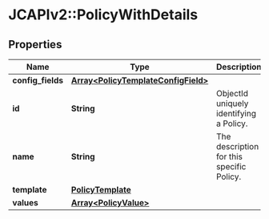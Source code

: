 # JCAPIv2::PolicyWithDetails

## Properties
Name | Type | Description | Notes
------------ | ------------- | ------------- | -------------
**config_fields** | [**Array&lt;PolicyTemplateConfigField&gt;**](PolicyTemplateConfigField.md) |  | [optional] 
**id** | **String** | ObjectId uniquely identifying a Policy. | [optional] 
**name** | **String** | The description for this specific Policy. | [optional] 
**template** | [**PolicyTemplate**](PolicyTemplate.md) |  | [optional] 
**values** | [**Array&lt;PolicyValue&gt;**](PolicyValue.md) |  | [optional] 

